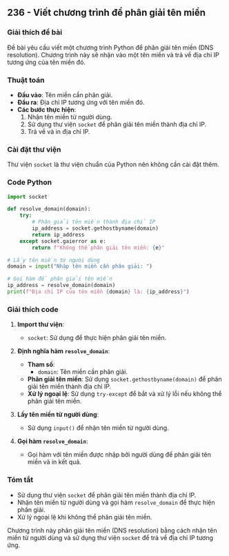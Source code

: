 ## 236 - Viết chương trình để phân giải tên miền

### Giải thích đề bài

Đề bài yêu cầu viết một chương trình Python để phân giải tên miền (DNS resolution). Chương trình này sẽ nhận vào một tên miền và trả về địa chỉ IP tương ứng của tên miền đó.

### Thuật toán

- **Đầu vào**: Tên miền cần phân giải.
- **Đầu ra**: Địa chỉ IP tương ứng với tên miền đó.
- **Các bước thực hiện**:
  1. Nhận tên miền từ người dùng.
  2. Sử dụng thư viện `socket` để phân giải tên miền thành địa chỉ IP.
  3. Trả về và in địa chỉ IP.

### Cài đặt thư viện

Thư viện `socket` là thư viện chuẩn của Python nên không cần cài đặt thêm.

### Code Python

```python
import socket

def resolve_domain(domain):
    try:
        # Phân giải tên miền thành địa chỉ IP
        ip_address = socket.gethostbyname(domain)
        return ip_address
    except socket.gaierror as e:
        return f"Không thể phân giải tên miền: {e}"

# Lấy tên miền từ người dùng
domain = input("Nhập tên miền cần phân giải: ")

# Gọi hàm để phân giải tên miền
ip_address = resolve_domain(domain)
print(f"Địa chỉ IP của tên miền {domain} là: {ip_address}")
```

### Giải thích code

1. **Import thư viện**:

   - `socket`: Sử dụng để thực hiện phân giải tên miền.

2. **Định nghĩa hàm `resolve_domain`**:

   - **Tham số**:
     - `domain`: Tên miền cần phân giải.
   - **Phân giải tên miền**: Sử dụng `socket.gethostbyname(domain)` để phân giải tên miền thành địa chỉ IP.
   - **Xử lý ngoại lệ**: Sử dụng `try-except` để bắt và xử lý lỗi nếu không thể phân giải tên miền.

3. **Lấy tên miền từ người dùng**:

   - Sử dụng `input()` để nhận tên miền từ người dùng.

4. **Gọi hàm `resolve_domain`**:
   - Gọi hàm với tên miền được nhập bởi người dùng để phân giải tên miền và in kết quả.

### Tóm tắt

- Sử dụng thư viện `socket` để phân giải tên miền thành địa chỉ IP.
- Nhận tên miền từ người dùng và gọi hàm `resolve_domain` để thực hiện phân giải.
- Xử lý ngoại lệ khi không thể phân giải tên miền.

Chương trình này phân giải tên miền (DNS resolution) bằng cách nhận tên miền từ người dùng và sử dụng thư viện `socket` để trả về địa chỉ IP tương ứng.
